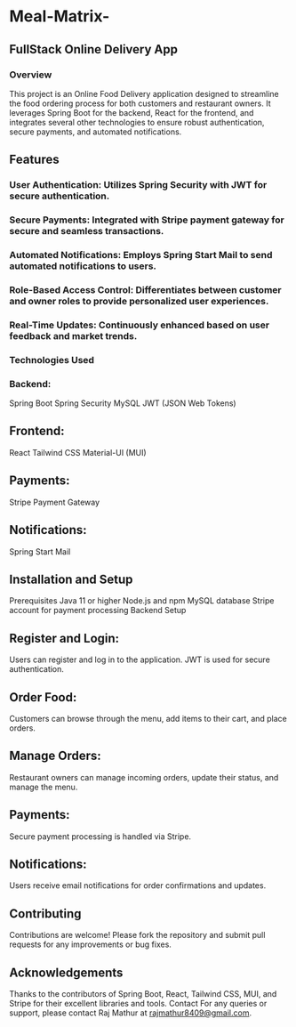 # Meal-Matrix-
## FullStack Online Delivery App
### Overview
This project is an Online Food Delivery application designed to streamline the food ordering process for both customers and restaurant owners. It leverages Spring Boot for the backend, React for the frontend, and integrates several other technologies to ensure robust authentication, secure payments, and automated notifications.

## Features
### User Authentication: Utilizes Spring Security with JWT for secure authentication.
### Secure Payments: Integrated with Stripe payment gateway for secure and seamless transactions.
### Automated Notifications: Employs Spring Start Mail to send automated notifications to users.
### Role-Based Access Control: Differentiates between customer and owner roles to provide personalized user experiences.
### Real-Time Updates: Continuously enhanced based on user feedback and market trends.
### Technologies Used
### Backend:
Spring Boot
Spring Security
MySQL
JWT (JSON Web Tokens)
## Frontend:
React
Tailwind CSS
Material-UI (MUI)
## Payments:
Stripe Payment Gateway
## Notifications:
Spring Start Mail
## Installation and Setup
Prerequisites
Java 11 or higher
Node.js and npm
MySQL database
Stripe account for payment processing
Backend Setup
## Register and Login:
Users can register and log in to the application. JWT is used for secure authentication.
## Order Food:
Customers can browse through the menu, add items to their cart, and place orders.
## Manage Orders:
Restaurant owners can manage incoming orders, update their status, and manage the menu.
## Payments:
Secure payment processing is handled via Stripe.
## Notifications:
Users receive email notifications for order confirmations and updates.
## Contributing
Contributions are welcome! Please fork the repository and submit pull requests for any improvements or bug fixes.

## Acknowledgements
Thanks to the contributors of Spring Boot, React, Tailwind CSS, MUI, and Stripe for their excellent libraries and tools.
Contact
For any queries or support, please contact Raj Mathur at rajmathur8409@gmail.com.
